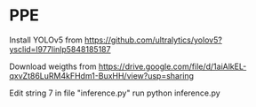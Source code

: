 # PPE
Install YOLOv5 from https://github.com/ultralytics/yolov5?ysclid=l977linlp5848185187

Download weigths from https://drive.google.com/file/d/1aiAlkEL-qxvZt86LuRM4kFHdm1-BuxHH/view?usp=sharing

Edit string 7 in file "inference.py"
run python inference.py
